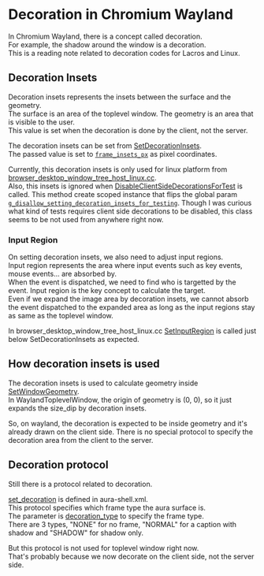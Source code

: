 # Decoration in Chromium Wayland

In Chromium Wayland, there is a concept called decoration.  
For example, the shadow around the window is a decoration.  
This is a reading note related to decoration codes for Lacros and Linux.

## Decoration Insets
Decoration insets represents the insets between the surface and the geometry.  
The surface is an area of the toplevel window. The geometry is an area that is visible to the user.  
This value is set when the decoration is done by the client, not the server.

The decoration insets can be set from [SetDecorationInsets](https://source.chromium.org/chromium/chromium/src/+/main:ui/ozone/platform/wayland/host/wayland_window.cc;l=543;drc=0aa601c51f8afbcbe773d0b57e6a3cf9f4b41b22).  
The passed value is set to [`frame_insets_px`](https://source.chromium.org/chromium/chromium/src/+/main:ui/ozone/platform/wayland/host/wayland_window.h;l=566;drc=16f579bd5f425f27c30816cac4b06508bcb3e5c8) as pixel coordinates.  

Currently, this decoration insets is only used for linux platform from [browser_desktop_window_tree_host_linux.cc](https://source.chromium.org/chromium/chromium/src/+/main:chrome/browser/ui/views/frame/browser_desktop_window_tree_host_linux.cc;l=209;drc=16f579bd5f425f27c30816cac4b06508bcb3e5c8).  
Also, this insets is ignored when [DisableClientSideDecorationsForTest](https://source.chromium.org/chromium/chromium/src/+/main:ui/ozone/platform/wayland/wayland_utils.cc;l=46;drc=16f579bd5f425f27c30816cac4b06508bcb3e5c8) is called. This method create scoped instance that flips the global param [`g_disallow_setting_decoration_insets_for_testing`](https://source.chromium.org/chromium/chromium/src/+/main:ui/ozone/platform/wayland/host/wayland_toplevel_window.cc;l=46;drc=16f579bd5f425f27c30816cac4b06508bcb3e5c8).  Though I was curious what kind of tests requires client side decorations to be disabled, this class seems to be not used from anywhere right now.


### Input Region
On setting decoration insets, we also need to adjust input regions.  
Input region represents the area where input events such as key events, mouse events... are absorbed by.  
When the event is dispatched, we need to find who is targetted by the event. Input region is the key concept to calculate the target.  
Even if we expand the image area by decoration insets, we cannot absorb the event dispatched to the expanded area as long as the input regions stay as same as the toplevel window.  

In browser_desktop_window_tree_host_linux.cc [SetInputRegion](https://source.chromium.org/chromium/chromium/src/+/main:chrome/browser/ui/views/frame/browser_desktop_window_tree_host_linux.cc;l=215;drc=16f579bd5f425f27c30816cac4b06508bcb3e5c8) is called just below SetDecorationInsets as expected.

## How decoration insets is used
The decoration insets is used to calculate geometry inside [SetWindowGeometry](https://source.chromium.org/chromium/chromium/src/+/main:ui/ozone/platform/wayland/host/wayland_toplevel_window.cc;l=690;drc=0aa601c51f8afbcbe773d0b57e6a3cf9f4b41b22).  
In WaylandToplevelWindow, the origin of geometry is (0, 0), so it just expands the size_dip by decoration insets.  

So, on wayland, the decoration is expected to be inside geometry and it's already drawn on the client side. There is no special protocol to specify the decoration area from the client to the server.

## Decoration protocol
Still there is a protocol related to decoration.  

[set_decoration](https://source.chromium.org/chromium/chromium/src/+/main:components/exo/wayland/protocol/aura-shell.xml;l=956;drc=c34fbe3e0f2337304dad059e056db4b6cac78975) is defined in aura-shell.xml.  
This protocol specifies which frame type the aura surface is.  
The parameter is [decoration_type](https://source.chromium.org/chromium/chromium/src/+/main:components/exo/wayland/protocol/aura-shell.xml;l=965;drc=c34fbe3e0f2337304dad059e056db4b6cac78975) to specify the frame type.  
There are 3 types, "NONE" for no frame, "NORMAL" for a caption with shadow and "SHADOW" for shadow only.

But this protocol is not used for toplevel window right now.  
That's probably because we now decorate on the client side, not the server side.
